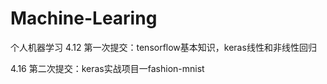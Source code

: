 # Machine-Learing
个人机器学习
4.12 第一次提交：tensorflow基本知识，keras线性和非线性回归

4.16 第二次提交：keras实战项目一fashion-mnist

